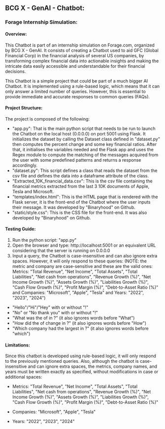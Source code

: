 ## BCG X - GenAI - Chatbot:
### Forage Internship Simulation:

#### Overview:

This Chatbot is part of an internship simulation on Forage.com, organized by BCG X - GenAI. It consists of creating a Chatbot
used to aid GFC (Global Financial Corp) in the financial analysis of several US companies, by transforming complex financial data 
into actionable insights and making the intricate data easily accessible and understandable for their financial decisions.

This Chatbot is a simple project that could be part of a much bigger AI Chatbot. It is implemented using a rule-based logic, which means that it can only answer a limited number of queries. However, this is essential to provide immediate and accurate responses to common queries (FAQs).

#### Project Structure:

The project is composed of the following:
- "app.py": That is the main python script that needs to be run to launch the Chatbot on the local host (0.0.0.0) on port 5001 using Flask. It initializes the dataset by calling the Dataset class defined in "dataset.py" then computes the percent change and some key financial ratios. After that, it initialises the variables needed and the Flask app and uses the Regex module to compute the matching of the messages acquired from the user with some predefined patterns and returns a response accordingly.
- "dataset.py": This script defines a class that reads the dataset from the csv file and defines the data into a dataframe attribute of the class.
- "Extracted_10K_financial_data.csv": This is the csv file containing the financial metrics extracted from the last 3 10K documents of Apple, Tesla and Microsoft.
- "templates/index.html": This is the HTML page that is rendered with the Flask server, it is the front-end of the Chatbot where the user inputs their message. It was developed by "Binaryhood" on Github.
- "static/style.css": This is the CSS file for the front-end. It was also developed by "Binaryhood" on Github.

#### Testing Guide:

1) Run the python script: "app.py"
2) Open the browser and type: http://localhost:5001 or an equivalent URL considering that the server is running on 0.0.0.0
3) Input a query, the Chatbot is case-insensitive and can also ignore extra spaces. However, it will only respond to these queries:
(NOTE: the metric and company are case-sensitive and these are the valid ones: Metrics: "Total Revenue", "Net Income", "Total Assets", "Total Liabilities", "Net cash from operations", "Revenue Growth (%)", "Net Income Growth (%)", "Assets Growth (%)", "Liabilities Growth (%)", "Cash Flow Growth (%)", "Profit Margin (%)", "Debt-to-Asset Ratio (%)" and Companies: "Microsoft", "Apple", "Tesla" and Years: "2022", "2023", "2024")
- "Hello"/"Hi"/"Hey" with or without "!"
- "No" or "No thank you" with or without "!"
- "What was the <metric> of <company> in <year>?" (it also ignores words before "What")
- "How did the <metric> of <company> change in <year>?" (it also ignores words before "How")
- "Which company had the largest <metric> in <year>?" (it also ignores words before "which")


#### Limitations:

Since this chatbot is developed using rule-based logic, it will only respond to the previously mentioned queries. Also, although the chatbot is case-insensitive and can ignore extra spaces, the metrics, company names, and years must be written exactly as specified, without modifications in case or additional spaces: 

- Metrics: "Total Revenue", "Net Income", "Total Assets", "Total Liabilities", "Net cash from operations", "Revenue Growth (%)", "Net Income Growth (%)", "Assets Growth (%)", "Liabilities Growth (%)", "Cash Flow Growth (%)", "Profit Margin (%)", "Debt-to-Asset Ratio (%)"

- Companies: "Microsoft", "Apple", "Tesla" 

- Years: "2022", "2023", "2024"